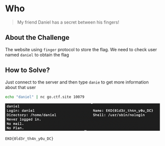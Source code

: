 # Who
> My friend Daniel has a secret between his fingers!

## About the Challenge
The website using `finger` protocol to store the flag. We need to check user named `daniel` to obtain the flag

## How to Solve?
Just connect to the server and then type `danie` to get more information about that user

```bash
echo "daniel" | nc go.ctf.site 10079
```

![flag](images/flag.png)

```
EKO{0ld3r_th4n_y0u_DC}
```